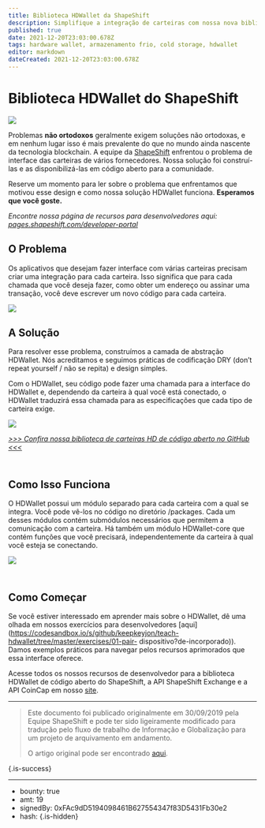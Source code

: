 ```yaml
---
title: Biblioteca HDWallet da ShapeShift
description: Simplifique a integração de carteiras com nossa nova biblioteca de código aberto.
published: true
date: 2021-12-20T23:03:00.678Z
tags: hardware wallet, armazenamento frio, cold storage, hdwallet
editor: markdown
dateCreated: 2021-12-20T23:03:00.678Z
---
```


# Biblioteca HDWallet do ShapeShift

![](https://assets.website-files.com/5e9a09610b7dce71f87f7f17/5e9f4822e79cc78c7a46d920_1_ds0x4HwcR-BDsq1MDoSCDw.png)


Problemas **não ortodoxos** geralmente exigem soluções não ortodoxas, e em nenhum lugar isso é mais prevalente do que no mundo ainda nascente da tecnologia blockchain. A equipe da [ShapeShift](http://shapeshift.com/) enfrentou o problema de interface das carteiras de vários fornecedores. Nossa solução foi construí-las e as disponibilizá-las em código aberto para a comunidade.

Reserve um momento para ler sobre o problema que enfrentamos que motivou esse design e como nossa solução HDWallet funciona. **Esperamos que você goste.**

*Encontre nossa página de recursos para desenvolvedores aqui:* [*pages.shapeshift.com/developer-portal*](https://pages.shapeshift.com/developer-portal/)

## **O Problema**

Os aplicativos que desejam fazer interface com várias carteiras precisam criar uma integração para cada carteira. Isso significa que para cada chamada que você deseja fazer, como obter um endereço ou assinar uma transação, você deve escrever um novo código para cada carteira.

![](https://assets.website-files.com/5e9a09610b7dce71f87f7f17/5e9f487c5e020326f42a1e7c_1*S73qLZhEFp_34MWa2C-L5Q.png)

## **A Solução**

Para resolver esse problema, construímos a camada de abstração HDWallet. Nós acreditamos e seguimos práticas de codificação DRY (don’t repeat yourself / não se repita) e design simples.

Com o HDWallet, seu código pode fazer uma chamada para a interface do HDWallet e, dependendo da carteira à qual você está conectado, o HDWallet traduzirá essa chamada para as especificações que cada tipo de carteira exige.

![](https://assets.website-files.com/5e9a09610b7dce71f87f7f17/5e9f487c75a6fe699a90b7f0_1*oLH61LKwuwowKgURNhWO9g.png)

[*>>> Confira nossa biblioteca de carteiras HD de código aberto no GitHub <<<*](https://github.com/shapeshift/HDWallet)

## **<br/>Como Isso Funciona**

O HDWallet possui um módulo separado para cada carteira com a qual se integra. Você pode vê-los no código no diretório /packages. Cada um desses módulos contém submódulos necessários que permitem a comunicação com a carteira. Há também um módulo HDWallet-core que contém funções que você precisará, independentemente da carteira à qual você esteja se conectando.

![](https://assets.website-files.com/5e9a09610b7dce71f87f7f17/5e9f487c02aad5cdf2fb04de_1*2H75EPG9eTVxV2uh6cj-XQ.jpeg)

## **<br/>Como Começar**

Se você estiver interessado em aprender mais sobre o HDWallet, dê uma olhada em nossos exercícios para desenvolvedores [aqui](https://codesandbox.io/s/github/keepkeyjon/teach-hdwallet/tree/master/exercises/01-pair- dispositivo?de-incorporado)). Damos exemplos práticos para navegar pelos recursos aprimorados que essa interface oferece.

Acesse todos os nossos recursos de desenvolvedor para a biblioteca HDWallet de código aberto do ShapeShift, a API ShapeShift Exchange e a API CoinCap em nosso [site](https://pages.shapeshift.com/developer-portal/).<br/>

---

> Este documento foi publicado originalmente em 30/09/2019 pela Equipe ShapeShift e pode ter sido ligeiramente modificado para tradução pelo fluxo de trabalho de Informação e Globalização para um projeto de arquivamento em andamento.
>
> O artigo original pode ser encontrado [aqui](https://shapeshift.com/library/shapeshift-hdwallet-library).

{.is-success}

---

- bounty: true
- amt: 19
- signedBy: 0xFAc9dD5194098461B627554347f83D5431Fb30e2
- hash: 
{.is-hidden}
